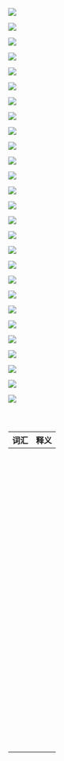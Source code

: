 







![](https://hera-webapp.fbstatic.cn/api/picture/download/416964476998656.png)

![](https://hera-webapp.fbstatic.cn/api/picture/download/416964477523968.png)

![](https://hera-webapp.fbstatic.cn/api/picture/download/416964478048256.png)

![](https://hera-webapp.fbstatic.cn/api/picture/download/416964478310400.png)

![](https://hera-webapp.fbstatic.cn/api/picture/download/416964478833664.png)

![](https://hera-webapp.fbstatic.cn/api/picture/download/416964479096832.png)

![](https://hera-webapp.fbstatic.cn/api/picture/download/416964479621120.png)

![](https://hera-webapp.fbstatic.cn/api/picture/download/416964480145408.png)

![](https://hera-webapp.fbstatic.cn/api/picture/download/416964480407552.jpeg)

![](https://hera-webapp.fbstatic.cn/api/picture/download/415173122757632.jpeg)

![](https://hera-webapp.fbstatic.cn/api/picture/download/415173123019776.jpeg)

![](https://hera-webapp.fbstatic.cn/api/picture/download/415173123282944.jpeg)

![](https://hera-webapp.fbstatic.cn/api/picture/download/415173123807232.jpeg)

![](https://hera-webapp.fbstatic.cn/api/picture/download/415173123806208.jpeg)

![](https://hera-webapp.fbstatic.cn/api/picture/download/415173124068352.jpeg)

![](https://hera-webapp.fbstatic.cn/api/picture/download/415173124330496.jpeg)

![](https://hera-webapp.fbstatic.cn/api/picture/download/415173124593664.jpeg)

![](https://hera-webapp.fbstatic.cn/api/picture/download/415173124592640.jpeg)



















![](https://hera-webapp.fbstatic.cn/api/picture/download/416590587564032.jpeg)

![](https://hera-webapp.fbstatic.cn/api/picture/download/416590587826176.jpeg)

![](https://hera-webapp.fbstatic.cn/api/picture/download/416590587826178.jpeg)

![](https://hera-webapp.fbstatic.cn/api/picture/download/416590588349440.jpeg)

![](https://hera-webapp.fbstatic.cn/api/picture/download/416590588349441.jpeg)

![](https://hera-webapp.fbstatic.cn/api/picture/download/416590588612609.jpeg)

![](https://hera-webapp.fbstatic.cn/api/picture/download/416590588612611.jpeg)

![](https://hera-webapp.fbstatic.cn/api/picture/download/416590588874752.jpeg)

![](https://hera-webapp.fbstatic.cn/api/picture/download/416590588873728.jpeg)



![]()

![]()

![]()









| 词汇 | 释义  |
| ---- | ----- |
|      |       |
|      |       |
|      |       |
|      |       |
|      |       |
|      |       |
|      |       |
|      |       |
|      |       |
|      |       |
|      |       |
|      |       |
|      |       |
|      | ![]() |
|      | ![]() |
|      | ![]() |
|      | ![]() |
|      | ![]() |
|      | ![]() |
|      | ![]() |
|      | ![]() |
|      | ![]() |
|      | ![]() |
|      | ![]() |
|      | ![]() |
|      | ![]() |
|      | ![]() |
|      | ![]() |
|      | ![]() |
|      |       |
|      |       |
|      |       |
|      |       |
|      |       |
|      |       |
|      |       |
|      |       |
|      |       |
|      |       |
|      |       |
|      |       |
|      |       |
|      |       |
|      |       |
|      |       |
|      |       |
|      |       |
|      |       |
|      |       |
|      |       |
|      |       |
|      |       |
|      |       |
|      |       |
|      |       |
|      |       |
|      |       |
|      |       |
|      |       |
|      |       |
|      |       |
|      |       |
|      |       |
|      |       |
|      |       |
|      |       |
|      |       |
|      |       |
|      |       |
|      |       |
|      |       |
|      |       |
|      |       |
|      |       |
|      |       |
|      |       |
|      |       |
|      |       |
|      |       |
|      |       |
|      |       |
|      |       |
|      |       |
|      |       |
|      |       |
|      |       |
|      |       |
|      |       |
|      |       |
|      |       |
|      |       |
|      |       |
|      |       |
|      |       |
|      |       |
|      |       |
|      |       |
|      |       |
|      |       |
|      |       |
|      |       |
|      |       |

